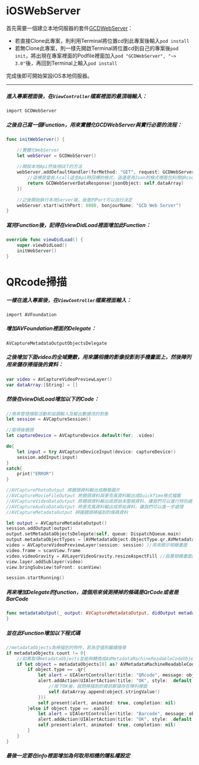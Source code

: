 # iOSWebServer

首先需要一個建立本地伺服器的套件[GCDWebServer](https://github.com/swisspol/GCDWebServer)：  
* 若直接Clone此專案，則利用Terminal將位置cd到此專案後輸入`pod install`  
* 若無Clone此專案，則一樣先開啟Terminal將位置cd到自己的專案後`pod init`，將出現在專案裡面的Podfile裡面加入`pod "GCDWebServer", "~> 3.0"`後，再回到Terminal上輸入`pod install`  

完成後即可開始架設iOS本地伺服器。
****

##### 進入專案裡面後，在`ViewController`檔案裡面的最頂端輸入：

`import GCDWebServer`

##### 之後自己寫一個Function，用來實體化GCDWebServer與實行必要的流程：

```swift
func initWebServer() {

    //實體化WebServer
    let webServer = GCDWebServer()
    
    //開設本地Api然後用GET的方法
    webServer.addDefaultHandler(forMethod: "GET", request: GCDWebServerRequest.self, processBlock: {request in
        //這裡是當有人call這支Api時回傳的格式，這邊是用Json的格式裡面包利用QRcode掃描到的訊息
        return GCDWebServerDataResponse(jsonObject: self.dataArray) 
    })
    
    //之後開始執行本地Server端，後面的Port可以自行決定
    webServer.start(withPort: 8080, bonjourName: "GCD Web Server")
}
```

##### 寫完Function後，記得在viewDidLoad裡面增加此Function：

```swift
override func viewDidLoad() {
    super.viewDidLoad()
    initWebServer()
}
```

# QRcode掃描

##### 一樣在進入專案後，在`ViewController`檔案裡面輸入：

`import AVFoundation`

##### 增加AVFoundation裡面的Delegate：

`AVCaptureMetadataOutputObjectsDelegate`

##### 之後增加下面video的全域變數，用來讓相機的影像投影到手機畫面上，然後陣列用來儲存掃描後的資料：

```swift
var video = AVCaptureVideoPreviewLayer()
var dataArray:[String] = []
```

##### 然後在viewDidLoad增加以下的Code：

```swift
//用來管理擷取活動和協調輸人及輸出數據流的對象
let session = AVCaptureSession()

//取得後鏡頭
let captureDevice = AVCaptureDevice.default(for: .video)

do{
    let input = try AVCaptureDeviceInput(device: captureDevice!)
    session.addInput(input)
}
catch{
    print("ERROR")
}

//AVCapturePhotoOutput 將鏡頭資料輸出成靜態圖片
//AVCaptureMovieFileOutput 將鏡頭資料與麥克風資料輸出成QuickTime格式檔案
//AVCaptureVideoDataOutput 將鏡頭資料輸出成原始未壓縮資料，讓我們可以進行特別處理，例如加上特效
//AVCaptureAudioDataOutput 將麥克風資料輸出成原始資料，讓我們可以進一步處理
//AVCaptureMetadataOutput 辨識鏡頭掃描到的條碼資料

let output = AVCaptureMetadataOutput()
session.addOutput(output)
output.setMetadataObjectsDelegate(self, queue: DispatchQueue.main)
output.metadataObjectTypes = [AVMetadataObject.ObjectType.qr,AVMetadataObject.ObjectType.ean13]
video = AVCaptureVideoPreviewLayer(session: session) //用來顯示相機畫面
video.frame = scanView.frame
video.videoGravity = AVLayerVideoGravity.resizeAspectFill //設置相機畫面的顯示方式
view.layer.addSublayer(video)
view.bringSubview(toFront: scanView)

session.startRunning()
```

##### 再來增加Delegate的function，這個用來偵測掃掉的條碼是QrCode或者是BarCode

```swift
func metadataOutput(_ output: AVCaptureMetadataOutput, didOutput metadataObjects: [AVMetadataObject], from connection: AVCaptureConnection) {
}
```

##### 並在此Function增加以下程式碼

```swift 
//metadataObjects為掃描到的物件，若為空值則繼續搜尋
if metadataObjects.count != 0{
    //如果取得metadataObjects並能夠轉換成AVMetadataMachineReadableCodeObject(條碼訊息)，則進去判斷是否為QRcode或是Barcode
    if let object = metadataObjects[0] as? AVMetadataMachineReadableCodeObject{
        if object.type == .qr{
            let alert = UIAlertController(title: "QRcode", message: object.stringValue, preferredStyle: .alert)
            alert.addAction(UIAlertAction(title: "OK", style: .default, handler: { (sender) in
                //按下OK後，就把掃描到的資訊都儲存在陣列裡面
                self.dataArray.append(object.stringValue!)
            }))
            self.present(alert, animated: true, completion: nil)
        }else if object.type == .ean13{
            let alert = UIAlertController(title: "Barcode", message: object.stringValue, preferredStyle: .alert)
            alert.addAction(UIAlertAction(title: "OK", style: .default, handler: nil))
            self.present(alert, animated: true, completion: nil)
        }
    }
}
```

##### 最後一定要在info裡面增加為何取用相機的隱私權設定
